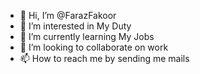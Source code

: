 - 👋 Hi, I’m @FarazFakoor
- 👀 I’m interested in My Duty
- 🌱 I’m currently learning My Jobs
- 💞️ I’m looking to collaborate on work
- 📫 How to reach me by sending me mails

<!---
FarazFakoor/FarazFakoor is a ✨ special ✨ repository because its `README.md` (this file) appears on your GitHub profile.
You can click the Preview link to take a look at your changes.
--->
